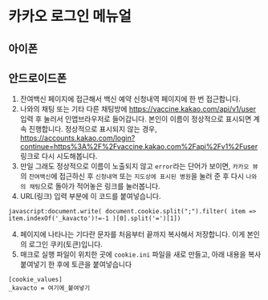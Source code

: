 # 카카오 로그인 메뉴얼
## 아이폰

## 안드로이드폰
1. 잔여백신 페이지에 접근해서 백신 예약 신청내역 페이지에 한 번 접근합니다.
2. 나와의 채팅 또는 기타 다른 채팅방에 https://vaccine.kakao.com/api/v1/user 입력 후 눌러서 인앱브라우저로 들어갑니다. 본인이 이름이 정상적으로 표시되면 계속 진행합니다. 정상적으로 표시되지 않는 경우, https://accounts.kakao.com/login?continue=https%3A%2F%2Fvaccine.kakao.com%2Fapi%2Fv1%2Fuser 링크로 다시 시도해봅니다.  
3. 만일 그래도 정상적으로 이름이 노출되지 않고 `error`라는 단어가 보이면, `카카오 뷰`의 `잔여백신`에 접근하신 후 `신청내역` 또는 `지도상에 표시된 병원`을 눌러 준 후 다시 `나와의 채팅`으로 돌아가 적어놓은 링크를 눌러봅니다.
4. URL(링크) 입력 부분에 이 코드를 붙여넣습니다.

`javascript:document.write( document.cookie.split(";").filter( item => item.indexOf('_kavacto')!=-1 )[0].split('=')[1])`

4. 페이지에 나타나는 기다란 문자를 처음부터 끝까지 복사해서 저장합니다. 이게 본인의 로그인 쿠키(토큰)입니다.
5. 매크로 실행 파일이 위치한 곳에 `cookie.ini` 파일을 새로 만들고, 아래 내용을 복사 붙여넣기 한 후에 토큰을 붙여넣습니다
```
[cookie_values]
_kavacto = 여기에_붙여넣기
```
